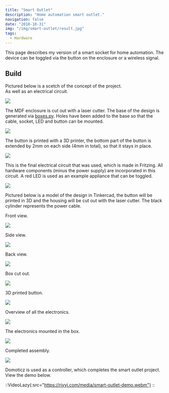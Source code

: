 ```yaml
---
title: "Smart Outlet"
description: "Home automation smart outlet."
navigation: false
date: "2018-10-31"
img: "/img/smart-outlet/result.jpg"
tags:
  - Hardware
---
```


This page describes my version of a smart socket for home automation.
The device can be toggled via the button on the enclosure or a wireless signal.

## Build

Pictured below is a scetch of the concept of the project.<br>
As well as an electrical circuit.

![](/img/smart-outlet/concept-drawing.jpg "")

The MDF enclosure is cut out with a laser cutter. The base of the design is
generated via
[boxes.py](https://www.festi.info/boxes.py/ClosedBox).
Holes have been added to the base so that the cable,
socket, LED and button can be mounted.

![](/img/smart-outlet/box-design.png "")

The button is printed with a 3D printer, the bottom part of the button is
extended by 2mm on each side (4mm in total), so that it stays in place.

![](/img/smart-outlet/button-3d-model.png "")

This is the final electrical circuit that was used, which is made in Fritzing.
All hardware components (minus the power supply) are incorporated in this
circuit. A red LED is used as an example appliance that can be toggled.

![](/img/smart-outlet/fritzing.png "")

Pictured below is a model of the design in Tinkercad, the button will be printed
in 3D and the housing will be cut out with the laser cutter. The black cylinder
represents the power cable.

Front view.

![](/img/smart-outlet/concept-3d-front.png "")

Side view.

![](/img/smart-outlet/concept-3d-side.png "")

Back view.

![](/img/smart-outlet/concept-3d-back.png "")

Box cut out.

![](/img/smart-outlet/box-cut-out.jpg "")

3D printed button.

![](/img/smart-outlet/button-3d-print.jpg "")

Overview of all the electronics.

![](/img/smart-outlet/electronics-overview.jpg "")

The electronics mounted in the box.

![](/img/smart-outlet/electronics-in-box.jpg "")

Completed assembly.

![](/img/smart-outlet/result.jpg "")

Domoticz is used as a controller, which completes the smart outlet project. View
the demo below.

::VideoLazy{:src="https://riyyi.com/media/smart-outlet-demo.webm"}
::

